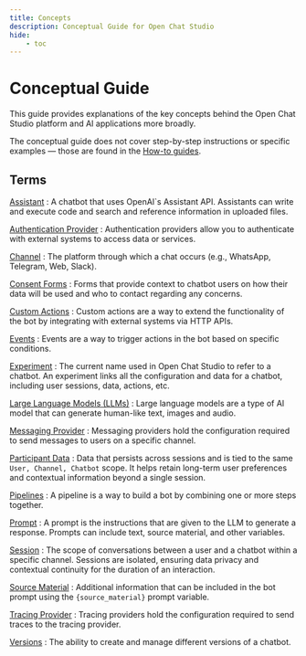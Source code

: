 ```yaml
---
title: Concepts
description: Conceptual Guide for Open Chat Studio
hide:
    - toc
---
```


# Conceptual Guide

This guide provides explanations of the key concepts behind the Open Chat Studio platform and AI applications more
broadly.

The conceptual guide does not cover step-by-step instructions or specific examples — those are found in
the [How-to guides](../how-to/index.md).

## Terms
[Assistant](assistants.md)
: A chatbot that uses OpenAI\`s Assistant API. Assistants can write and execute code and search and reference
  information in uploaded files.

[Authentication Provider](team/authentication_providers.md)
: Authentication providers allow you to authenticate with external systems to access data or services.

[Channel](channels.md)
: The platform through which a chat occurs (e.g., WhatsApp, Telegram, Web, Slack).

[Consent Forms](consent.md)
: Forms that provide context to chatbot users on how their data will be used and who to contact regarding any concerns.

[Custom Actions](custom_actions.md)
: Custom actions are a way to extend the functionality of the bot by integrating with external systems via HTTP APIs.

[Events](events.md)
: Events are a way to trigger actions in the bot based on specific conditions.

[Experiment](experiment/index.md)
: The current name used in Open Chat Studio to refer to a chatbot. An experiment links all the configuration and data for a chatbot, including user sessions, data, actions, etc.

[Large Language Models (LLMs)](llm.md)
: Large language models are a type of AI model that can generate human-like text, images and audio.

[Messaging Provider](team/messaging_providers.md)
: Messaging providers hold the configuration required to send messages to users on a specific channel.

[Participant Data](participant_data.md)
: Data that persists across sessions and is tied to the same `User, Channel, Chatbot` scope. It helps retain long-term user preferences and contextual information beyond a single session.

[Pipelines](pipelines/index.md)
: A pipeline is a way to build a bot by combining one or more steps together.

[Prompt](prompt_variables.md)
: A prompt is the instructions that are given to the LLM to generate a response. Prompts can include text, source material, and other variables.

[Session](sessions.md)
: The scope of conversations between a user and a chatbot within a specific channel. Sessions are isolated, ensuring data privacy and contextual continuity for the duration of an interaction.

[Source Material](source_material.md)
: Additional information that can be included in the bot prompt using the `{source_material}` prompt variable.

[Tracing Provider](team/tracing_providers.md)
: Tracing providers hold the configuration required to send traces to the tracing provider.

[Versions](versioning.md)
: The ability to create and manage different versions of a chatbot.
